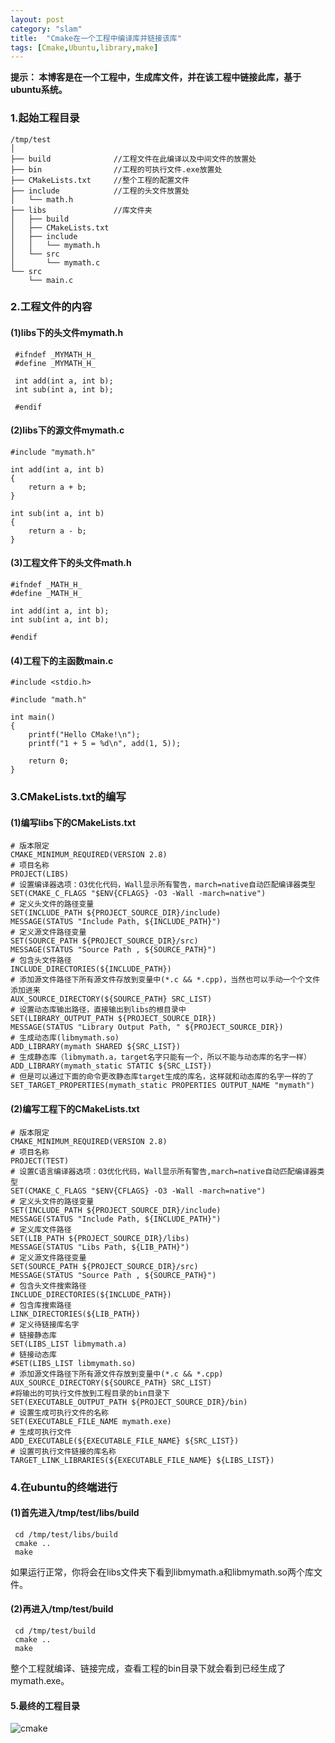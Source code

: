 ```yaml
---
layout: post
category: "slam"
title:  "Cmake在一个工程中编译库并链接该库"
tags: [Cmake,Ubuntu,library,make]
---
```


**提示： 本博客是在一个工程中，生成库文件，并在该工程中链接此库，基于ubuntu系统。**

### 1.起始工程目录

<!-- more -->

	/tmp/test
	│
	├── build              //工程文件在此编译以及中间文件的放置处
	├── bin                //工程的可执行文件.exe放置处
	├── CMakeLists.txt     //整个工程的配置文件
	├── include            //工程的头文件放置处
	│   └── math.h
	├── libs               //库文件夹
	│ 	├── build
	│ 	├── CMakeLists.txt
	│ 	├── include
	│ 	│   └── mymath.h
	│ 	└── src
	│ 	    └── mymath.c
	└── src
	    └── main.c

### 2.工程文件的内容
 
#### (1)libs下的头文件mymath.h

     #ifndef _MYMATH_H_
	 #define _MYMATH_H_
	
	 int add(int a, int b);
	 int sub(int a, int b);
	
	 #endif

#### (2)libs下的源文件mymath.c

    #include "mymath.h"

	int add(int a, int b)
	{
	    return a + b;
	}
	
	int sub(int a, int b)
	{
	    return a - b;
	}

#### (3)工程文件下的头文件math.h

	#ifndef _MATH_H_
	#define _MATH_H_
	
	int add(int a, int b);
	int sub(int a, int b);
	
	#endif  

#### (4)工程下的主函数main.c

	#include <stdio.h>
	
	#include "math.h"
	
	int main()
	{
	    printf("Hello CMake!\n");
	    printf("1 + 5 = %d\n", add(1, 5));
	
	    return 0;
	}

### 3.CMakeLists.txt的编写

#### (1)编写libs下的CMakeLists.txt

	# 版本限定 
	CMAKE_MINIMUM_REQUIRED(VERSION 2.8)                       
	# 项目名称 
	PROJECT(LIBS) 
	# 设置编译器选项：O3优化代码，Wall显示所有警告，march=native自动匹配编译器类型
	SET(CMAKE_C_FLAGS "$ENV{CFLAGS} -O3 -Wall -march=native") 
	# 定义头文件的路径变量
	SET(INCLUDE_PATH ${PROJECT_SOURCE_DIR}/include) 
	MESSAGE(STATUS "Include Path, ${INCLUDE_PATH}") 
	# 定义源文件路径变量
	SET(SOURCE_PATH ${PROJECT_SOURCE_DIR}/src) 
	MESSAGE(STATUS "Source Path , ${SOURCE_PATH}") 
	# 包含头文件路径
	INCLUDE_DIRECTORIES(${INCLUDE_PATH}) 
	# 添加源文件路径下所有源文件存放到变量中(*.c && *.cpp)，当然也可以手动一个个文件添加进来
	AUX_SOURCE_DIRECTORY(${SOURCE_PATH} SRC_LIST) 
	# 设置动态库输出路径，直接输出到libs的根目录中
	SET(LIBRARY_OUTPUT_PATH ${PROJECT_SOURCE_DIR})  
	MESSAGE(STATUS "Library Output Path, " ${PROJECT_SOURCE_DIR}) 
	# 生成动态库(libmymath.so)
	ADD_LIBRARY(mymath SHARED ${SRC_LIST}) 
	# 生成静态库（libmymath.a，target名字只能有一个，所以不能与动态库的名字一样）
	ADD_LIBRARY(mymath_static STATIC ${SRC_LIST})
	# 但是可以通过下面的命令更改静态库target生成的库名，这样就和动态库的名字一样的了
	SET_TARGET_PROPERTIES(mymath_static PROPERTIES OUTPUT_NAME "mymath") 

#### (2)编写工程下的CMakeLists.txt

	# 版本限定 
	CMAKE_MINIMUM_REQUIRED(VERSION 2.8)     
	# 项目名称 
	PROJECT(TEST)
	# 设置C语言编译器选项：O3优化代码，Wall显示所有警告,march=native自动匹配编译器类型
	SET(CMAKE_C_FLAGS "$ENV{CFLAGS} -O3 -Wall -march=native") 
	# 定义头文件的路径变量
	SET(INCLUDE_PATH ${PROJECT_SOURCE_DIR}/include) 
	MESSAGE(STATUS "Include Path, ${INCLUDE_PATH}")
	# 定义库文件路径
	SET(LIB_PATH ${PROJECT_SOURCE_DIR}/libs)
	MESSAGE(STATUS "Libs Path, ${LIB_PATH}")
	# 定义源文件路径变量
	SET(SOURCE_PATH ${PROJECT_SOURCE_DIR}/src) 
	MESSAGE(STATUS "Source Path , ${SOURCE_PATH}") 
	# 包含头文件搜索路径
	INCLUDE_DIRECTORIES(${INCLUDE_PATH}) 
	# 包含库搜索路径
	LINK_DIRECTORIES(${LIB_PATH})
	# 定义待链接库名字
	# 链接静态库
	SET(LIBS_LIST libmymath.a)                                                                                     
	# 链接动态库
	#SET(LIBS_LIST libmymath.so)
	# 添加源文件路径下所有源文件存放到变量中(*.c && *.cpp)
	AUX_SOURCE_DIRECTORY(${SOURCE_PATH} SRC_LIST)
    #将输出的可执行文件放到工程目录的bin目录下
	SET(EXECUTABLE_OUTPUT_PATH ${PROJECT_SOURCE_DIR}/bin)
	# 设置生成可执行文件的名称
	SET(EXECUTABLE_FILE_NAME mymath.exe)
	# 生成可执行文件
	ADD_EXECUTABLE(${EXECUTABLE_FILE_NAME} ${SRC_LIST})
	# 设置可执行文件链接的库名称
	TARGET_LINK_LIBRARIES(${EXECUTABLE_FILE_NAME} ${LIBS_LIST})

### 4.在ubuntu的终端进行

#### (1)首先进入/tmp/test/libs/build

     cd /tmp/test/libs/build
     cmake ..
     make 

  如果运行正常，你将会在libs文件夹下看到libmymath.a和libmymath.so两个库文件。

#### (2)再进入/tmp/test/build

     cd /tmp/test/build
	 cmake ..
     make

  整个工程就编译、链接完成，查看工程的bin目录下就会看到已经生成了mymath.exe。

#### 5.最终的工程目录

   ![cmake](http://oyqo0q1a2.bkt.clouddn.com/Cmake.jpg)






   
 

  




